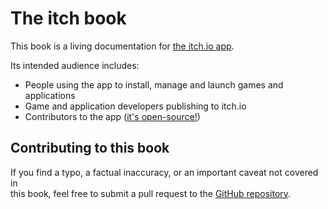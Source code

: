 # The itch book

This book is a living documentation for [the itch.io app](https://itch.io/app).

Its intended audience includes:

* People using the app to install, manage and launch games and applications
* Game and application developers publishing to itch.io
* Contributors to the app \([it's open-source!](https://github.com/itchio/itch)\)

## Contributing to this book

If you find a typo, a factual inaccuracy, or an important caveat not covered in  
this book, feel free to submit a pull request to the [GitHub repository](https://github.com/itchio/itch-docs).

